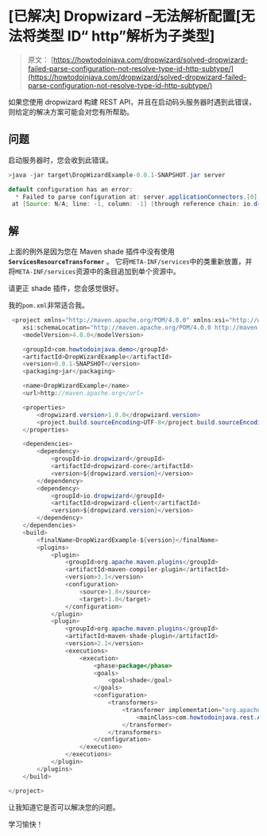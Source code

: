 # [已解决] Dropwizard –无法解析配置[无法将类型 ID“ http”解析为子类型]

> 原文： [https://howtodoinjava.com/dropwizard/solved-dropwizard-failed-parse-configuration-not-resolve-type-id-http-subtype/](https://howtodoinjava.com/dropwizard/solved-dropwizard-failed-parse-configuration-not-resolve-type-id-http-subtype/)

如果您使用 dropwizard 构建 REST API，并且在启动码头服务器时遇到此错误，则给定的解决方案可能会对您有所帮助。

## 问题

启动服务器时，您会收到此错误。

```java
>java -jar target\DropWizardExample-0.0.1-SNAPSHOT.jar server

default configuration has an error:
  * Failed to parse configuration at: server.applicationConnectors.[0]; Could not resolve type id 'http' into a subtype of [simple type, class io.dropwizard.jetty.ConnectorFactory]: known type ids = [ConnectorFactory]
 at [Source: N/A; line: -1, column: -1] (through reference chain: io.dropwizard.Configuration["server"]->io.dropwizard.server.DefaultServerFactory["applicationConnectors"]->java.util.ArrayList[0])
```

## 解

上面的例外是因为您在 Maven shade 插件中没有使用 **`ServicesResourceTransformer`** 。 它将`META-INF/services`中的类重新放置，并将`META-INF/services`资源中的条目追加到单个资源中。

请更正 shade 插件，您会感觉很好。

我的`pom.xml`非常适合我。

```java
 <project xmlns="http://maven.apache.org/POM/4.0.0" xmlns:xsi="http://www.w3.org/2001/XMLSchema-instance"
	xsi:schemaLocation="http://maven.apache.org/POM/4.0.0 http://maven.apache.org/xsd/maven-4.0.0.xsd;
	<modelVersion>4.0.0</modelVersion>

	<groupId>com.howtodoinjava.demo</groupId>
	<artifactId>DropWizardExample</artifactId>
	<version>0.0.1-SNAPSHOT</version>
	<packaging>jar</packaging>

	<name>DropWizardExample</name>
	<url>http://maven.apache.org</url>

	<properties>
		<dropwizard.version>1.0.0</dropwizard.version>
		<project.build.sourceEncoding>UTF-8</project.build.sourceEncoding>
	</properties>

	<dependencies>
		<dependency>
			<groupId>io.dropwizard</groupId>
			<artifactId>dropwizard-core</artifactId>
			<version>${dropwizard.version}</version>
		</dependency>
		<dependency>
			<groupId>io.dropwizard</groupId>
			<artifactId>dropwizard-client</artifactId>
			<version>${dropwizard.version}</version>
		</dependency>
	</dependencies>
	<build>
		<finalName>DropWizardExample-${version}</finalName>
		<plugins>
			<plugin>
				<groupId>org.apache.maven.plugins</groupId>
				<artifactId>maven-compiler-plugin</artifactId>
				<version>3.1</version>
				<configuration>
					<source>1.8</source>
					<target>1.8</target>
				</configuration>
			</plugin>
			<plugin>
				<groupId>org.apache.maven.plugins</groupId>
				<artifactId>maven-shade-plugin</artifactId>
				<version>2.1</version>
				<executions>
					<execution>
						<phase>package</phase>
						<goals>
							<goal>shade</goal>
						</goals>
						<configuration>
							<transformers>
								<transformer implementation="org.apache.maven.plugins.shade.resource.ManifestResourceTransformer">
									<mainClass>com.howtodoinjava.rest.App</mainClass>
								</transformer>
							</transformers>
						</configuration>
					</execution>
				</executions>
			</plugin>
		</plugins>
	</build>

</project>

```

让我知道它是否可以解决您的问题。

学习愉快！